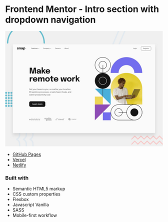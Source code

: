 # Frontend Mentor - Intro section with dropdown navigation

![Design preview for the Intro section with dropdown navigation coding challenge](./design/desktop-preview.jpg)

- [GitHub Pages](https://pages.github.com/)
- [Vercel](https://vercel.com/)
- [Netlify](https://www.netlify.com/)

### Built with

- Semantic HTML5 markup
- CSS custom properties
- Flexbox
- Javascript Vanilla
- SASS
- Mobile-first workflow
